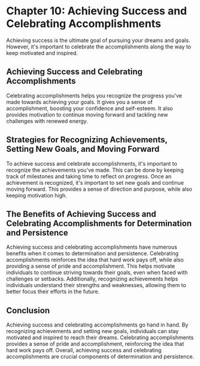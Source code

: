 Chapter 10: Achieving Success and Celebrating Accomplishments
=============================================================

Achieving success is the ultimate goal of pursuing your dreams and goals. However, it's important to celebrate the accomplishments along the way to keep motivated and inspired.

Achieving Success and Celebrating Accomplishments
-------------------------------------------------

Celebrating accomplishments helps you recognize the progress you've made towards achieving your goals. It gives you a sense of accomplishment, boosting your confidence and self-esteem. It also provides motivation to continue moving forward and tackling new challenges with renewed energy.

Strategies for Recognizing Achievements, Setting New Goals, and Moving Forward
------------------------------------------------------------------------------

To achieve success and celebrate accomplishments, it's important to recognize the achievements you've made. This can be done by keeping track of milestones and taking time to reflect on progress. Once an achievement is recognized, it's important to set new goals and continue moving forward. This provides a sense of direction and purpose, while also keeping motivation high.

The Benefits of Achieving Success and Celebrating Accomplishments for Determination and Persistence
---------------------------------------------------------------------------------------------------

Achieving success and celebrating accomplishments have numerous benefits when it comes to determination and persistence. Celebrating accomplishments reinforces the idea that hard work pays off, while also providing a sense of pride and accomplishment. This helps motivate individuals to continue striving towards their goals, even when faced with challenges or setbacks. Additionally, recognizing achievements helps individuals understand their strengths and weaknesses, allowing them to better focus their efforts in the future.

Conclusion
----------

Achieving success and celebrating accomplishments go hand in hand. By recognizing achievements and setting new goals, individuals can stay motivated and inspired to reach their dreams. Celebrating accomplishments provides a sense of pride and accomplishment, reinforcing the idea that hard work pays off. Overall, achieving success and celebrating accomplishments are crucial components of determination and persistence.
